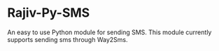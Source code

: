 Rajiv-Py-SMS
============

An easy to use Python module for sending SMS.
This module currently supports sending sms through Way2Sms.
